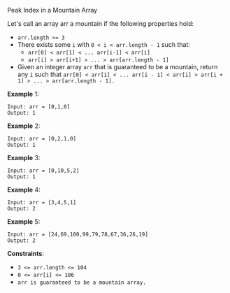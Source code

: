 Peak Index in a Mountain Array

Let's call an array arr a mountain if the following properties hold:

- `arr.length >= 3`
- There exists some `i` with `0 < i < arr.length - 1` such that:
  - `arr[0] < arr[1] < ... arr[i-1] < arr[i]`
  - `arr[i] > arr[i+1] > ... > arr[arr.length - 1]`
- Given an integer array `arr` that is guaranteed to be a mountain, return any
  `i` such that
  `arr[0] < arr[1] < ... arr[i - 1] < arr[i] > arr[i + 1] > ... > arr[arr.length - 1].`

**Example** 1:

```
Input: arr = [0,1,0]
Output: 1
```

**Example** 2:

```
Input: arr = [0,2,1,0]
Output: 1
```

**Example** 3:

```
Input: arr = [0,10,5,2]
Output: 1
```

**Example** 4:

```
Input: arr = [3,4,5,1]
Output: 2
```

**Example** 5:

```
Input: arr = [24,69,100,99,79,78,67,36,26,19]
Output: 2
```

**Constraints**:

- `3 <= arr.length <= 104`
- `0 <= arr[i] <= 106`
- `arr is guaranteed to be a mountain array.`
